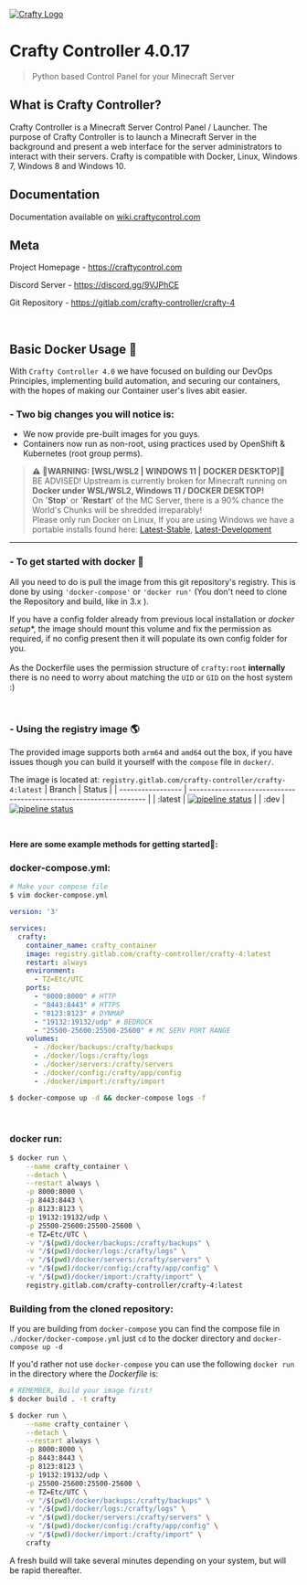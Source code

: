 [![Crafty Logo](app/frontend/static/assets/images/logo_long.svg)](https://craftycontrol.com)
# Crafty Controller 4.0.17
> Python based Control Panel for your Minecraft Server

## What is Crafty Controller?
Crafty Controller is a Minecraft Server Control Panel / Launcher. The purpose
of Crafty Controller is to launch a Minecraft Server in the background and present
a web interface for the server administrators to interact with their servers. Crafty
is compatible with Docker, Linux, Windows 7, Windows 8 and Windows 10.

## Documentation
Documentation available on [wiki.craftycontrol.com](https://craftycontrol.com)

## Meta
Project Homepage - https://craftycontrol.com

Discord Server - https://discord.gg/9VJPhCE

Git Repository - https://gitlab.com/crafty-controller/crafty-4

<br>

## Basic Docker Usage 🐳

With `Crafty Controller 4.0` we have focused on building our DevOps Principles, implementing build automation, and securing our containers, with the hopes of making our Container user's lives abit easier.

### - Two big changes you will notice is:
- We now provide pre-built images for you guys.
- Containers now run as non-root, using practices used by OpenShift & Kubernetes (root group perms).


> __**⚠ 🔻WARNING: [WSL/WSL2 | WINDOWS 11 | DOCKER DESKTOP]🔻**__ <br>
 BE ADVISED! Upstream is currently broken for Minecraft running on **Docker under WSL/WSL2, Windows 11 / DOCKER DESKTOP!** <br>
 On '**Stop**' or '**Restart**' of the MC Server, there is a 90% chance the World's Chunks will be shredded irreparably! <br>
 Please only run Docker on Linux, If you are using Windows we have a portable installs found here: [Latest-Stable](https://gitlab.com/crafty-controller/crafty-4/-/releases), [Latest-Development](https://gitlab.com/crafty-controller/crafty-4/-/jobs/artifacts/dev/download?job=win-dev-build)

----

### - To get started with docker 🛫
All you need to do is pull the image from this git repository's registry.
This is done by using `'docker-compose'` or `'docker run'` (You don't need to clone the Repository and build, like in 3.x ).

If you have a config folder already from previous local installation or _docker setup_*, the image should mount this volume and fix the permission as required, if no config present then it will populate its own config folder for you. <br> <br>
As the Dockerfile uses the permission structure of `crafty:root` **internally** there is no need to worry about matching the `UID` or `GID` on the host system :)

<br>

### - Using the registry image 🌎
The provided image supports both `arm64` and `amd64` out the box, if you have issues though you can build it yourself with the `compose` file in `docker/`.

The image is located at: `registry.gitlab.com/crafty-controller/crafty-4:latest`
| Branch             | Status                                                                |
| ----------------- | ------------------------------------------------------------------ |
| :latest | [![pipeline status](https://gitlab.com/crafty-controller/crafty-4/badges/master/pipeline.svg)](https://gitlab.com/crafty-controller/crafty-4/-/commits/master) |
| :dev | [![pipeline status](https://gitlab.com/crafty-controller/crafty-4/badges/dev/pipeline.svg)](https://gitlab.com/crafty-controller/crafty-4/-/commits/dev)

<br>

**Here are some example methods for getting started🚀:**

### **docker-compose.yml:**
```sh
# Make your compose file
$ vim docker-compose.yml
```
```yml
version: '3'

services:
  crafty:
    container_name: crafty_container
    image: registry.gitlab.com/crafty-controller/crafty-4:latest
    restart: always
    environment:
      - TZ=Etc/UTC
    ports:
      - "8000:8000" # HTTP
      - "8443:8443" # HTTPS
      - "8123:8123" # DYNMAP
      - "19132:19132/udp" # BEDROCK
      - "25500-25600:25500-25600" # MC SERV PORT RANGE
    volumes:
      - ./docker/backups:/crafty/backups
      - ./docker/logs:/crafty/logs
      - ./docker/servers:/crafty/servers
      - ./docker/config:/crafty/app/config
      - ./docker/import:/crafty/import
```
```sh
$ docker-compose up -d && docker-compose logs -f
```
<br>

### **docker run:**
```sh
$ docker run \
	--name crafty_container \
	--detach \
	--restart always \
	-p 8000:8000 \
	-p 8443:8443 \
	-p 8123:8123 \
	-p 19132:19132/udp \
	-p 25500-25600:25500-25600 \
	-e TZ=Etc/UTC \
	-v "/$(pwd)/docker/backups:/crafty/backups" \
	-v "/$(pwd)/docker/logs:/crafty/logs" \
	-v "/$(pwd)/docker/servers:/crafty/servers" \
	-v "/$(pwd)/docker/config:/crafty/app/config" \
	-v "/$(pwd)/docker/import:/crafty/import" \
	registry.gitlab.com/crafty-controller/crafty-4:latest
```

### **Building from the cloned repository:**

If you are building from `docker-compose` you can find the compose file in `./docker/docker-compose.yml` just `cd` to the docker directory and `docker-compose up -d`

If you'd rather not use `docker-compose` you can use the following `docker run` in the directory where the *Dockerfile* is:
```sh
# REMEMBER, Build your image first!
$ docker build . -t crafty

$ docker run \
	--name crafty_container \
	--detach \
	--restart always \
	-p 8000:8000 \
	-p 8443:8443 \
	-p 8123:8123 \
	-p 19132:19132/udp \
	-p 25500-25600:25500-25600 \
	-e TZ=Etc/UTC \
	-v "/$(pwd)/docker/backups:/crafty/backups" \
	-v "/$(pwd)/docker/logs:/crafty/logs" \
	-v "/$(pwd)/docker/servers:/crafty/servers" \
	-v "/$(pwd)/docker/config:/crafty/app/config" \
	-v "/$(pwd)/docker/import:/crafty/import" \
	crafty
```
A fresh build will take several minutes depending on your system, but will be rapid thereafter.
